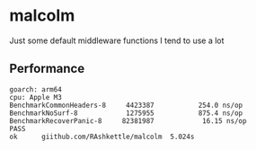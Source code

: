 # malcolm

Just some default middleware functions I tend to use a lot

## Performance

```
goarch: arm64
cpu: Apple M3
BenchmarkCommonHeaders-8   	 4423387	       254.0 ns/op
BenchmarkNoSurf-8          	 1275955	       875.4 ns/op
BenchmarkRecoverPanic-8    	82381987	        16.15 ns/op
PASS
ok  	giithub.com/RAshkettle/malcolm	5.024s
```
